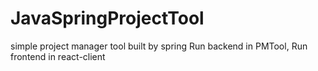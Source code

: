 # JavaSpringProjectTool
 simple project manager tool built by spring
Run backend in PMTool, Run frontend in react-client
